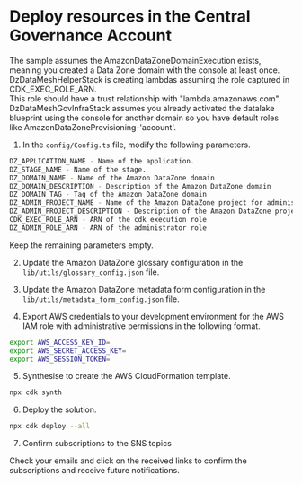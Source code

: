 # Deploy resources in the Central Governance Account

The sample assumes the AmazonDataZoneDomainExecution exists, meaning you created a Data Zone domain with the console at least once.  
DzDataMeshHelperStack is creating lambdas assuming the role captured in CDK_EXEC_ROLE_ARN.  
This role should have a trust relationship with "lambda.amazonaws.com".  
DzDataMeshGovInfraStack assumes you already activated the datalake blueprint using the console for another domain so you have default roles like AmazonDataZoneProvisioning-'account'.  

1. In the ```config/Config.ts``` file, modify the following parameters.

```bash
DZ_APPLICATION_NAME - Name of the application. 
DZ_STAGE_NAME - Name of the stage. 
DZ_DOMAIN_NAME - Name of the Amazon DataZone domain
DZ_DOMAIN_DESCRIPTION - Description of the Amazon DataZone domain
DZ_DOMAIN_TAG - Tag of the Amazon DataZone domain
DZ_ADMIN_PROJECT_NAME - Name of the Amazon DataZone project for administrators
DZ_ADMIN_PROJECT_DESCRIPTION - Description of the Amazon DataZone project for administrators
CDK_EXEC_ROLE_ARN - ARN of the cdk execution role
DZ_ADMIN_ROLE_ARN - ARN of the administrator role
```
  Keep the remaining parameters empty.

2. Update the Amazon DataZone glossary configuration in the ```lib/utils/glossary_config.json``` file.

3. Update the Amazon DataZone metadata form configuration in the ```lib/utils/metadata_form_config.json``` file. 

4. Export AWS credentials to your development environment for the AWS IAM role with administrative permissions in the following format.

```bash
export AWS_ACCESS_KEY_ID=
export AWS_SECRET_ACCESS_KEY=
export AWS_SESSION_TOKEN=
```

5. Synthesise to create the AWS CloudFormation template.

```bash
npx cdk synth
```

6. Deploy the solution.

```bash
npx cdk deploy --all
```

7. Confirm subscriptions to the SNS topics

Check your emails and click on the received links to confirm the subscriptions and receive future notifications.
